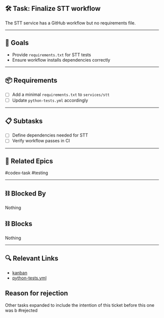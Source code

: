 ## 🛠️ Task: Finalize STT workflow

The STT service has a GitHub workflow but no requirements file.

---

## 🎯 Goals
- Provide `requirements.txt` for STT tests
- Ensure workflow installs dependencies correctly

---

## 📦 Requirements
- [ ] Add a minimal `requirements.txt` to `services/stt`
- [ ] Update `python-tests.yml` accordingly

---

## 📋 Subtasks
- [ ] Define dependencies needed for STT
- [ ] Verify workflow passes in CI

---

## 🔗 Related Epics
#codex-task #testing

---

## ⛓️ Blocked By
Nothing

## ⛓️ Blocks
Nothing

---

## 🔍 Relevant Links
- [kanban](../boards/kanban.md)
- [python-tests.yml](../../services/stt/.github/workflows/python-tests.yml)




## Reason for rejection
Other tasks expanded to include the intention of this ticket before this one was b
#rejected
